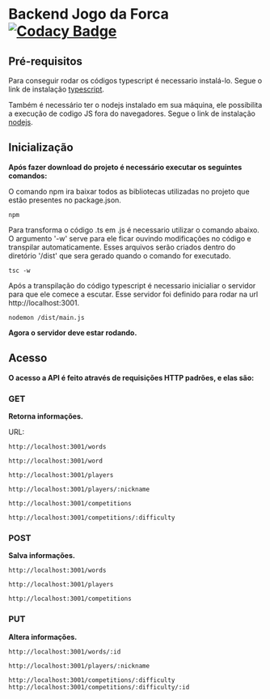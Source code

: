 # Backend Jogo da Forca [![Codacy Badge](https://api.codacy.com/project/badge/Grade/abf64262d16f43229a6ed422a3bea136)](https://www.codacy.com/manual/Pextre/jogo-da-forca?utm_source=github.com&amp;utm_medium=referral&amp;utm_content=Pextre/jogo-da-forca&amp;utm_campaign=Badge_Grade)

## Pré-requisitos
Para conseguir rodar os códigos typescript é necessario instalá-lo. Segue o link de instalação [typescript](http://www.typescriptlang.org/).

Também é necessário ter o nodejs instalado em sua máquina, ele possibilita a execução de codigo JS fora do navegadores. Segue o link de instalação [nodejs](https://nodejs.org/).
## Inicialização
**Após fazer download do projeto é necessário executar os seguintes comandos:**

O comando npm ira baixar todos as bibliotecas utilizadas no projeto que estão presentes no package.json.
```
npm
```

Para transforma o código .ts em .js é necessario utilizar o comando abaixo. O argumento '-w' serve para ele ficar ouvindo modificações no código e transpilar automaticamente. Esses arquivos serão criados dentro do diretório '/dist' que sera gerado quando o comando for executado.
```
tsc -w
```

Após a transpilação do código typescript é necessario inicialiar o servidor para que ele comece a escutar. Esse servidor foi definido para rodar na url http://localhost:3001.
```
nodemon /dist/main.js
```

**Agora o servidor deve estar rodando.**

## Acesso
**O acesso a API é feito através de requisições HTTP padrões, e elas são:**

### GET
**Retorna informações.**

URL:
```
http://localhost:3001/words
```
```
http://localhost:3001/word
```
```
http://localhost:3001/players
```
```
http://localhost:3001/players/:nickname
```
```
http://localhost:3001/competitions
```
```
http://localhost:3001/competitions/:difficulty
```
### POST
**Salva informações.**

```
http://localhost:3001/words
```
```
http://localhost:3001/players
```
```
http://localhost:3001/competitions
```

### PUT
**Altera informações.**

```
http://localhost:3001/words/:id
```
```
http://localhost:3001/players/:nickname
```
```
http://localhost:3001/competitions/:difficulty
http://localhost:3001/competitions/:difficulty/:id
```

